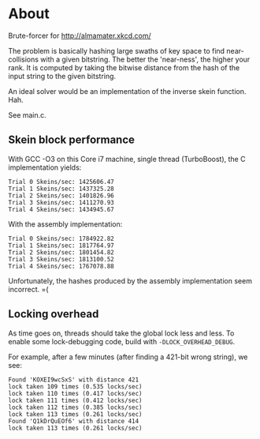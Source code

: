 About
=====

Brute-forcer for http://almamater.xkcd.com/

The problem is basically hashing large swaths of key space to find
near-collisions with a given bitstring. The better the 'near-ness', the higher
your rank. It is computed by taking the bitwise distance from the hash of the
input string to the given bitstring.

An ideal solver would be an implementation of the inverse skein function. Hah.

See main.c.

Skein block performance
-----------------------

With GCC -O3 on this Core i7 machine, single thread (TurboBoost), the C
implementation yields:

    Trial 0 Skeins/sec: 1425606.47
    Trial 1 Skeins/sec: 1437325.28
    Trial 2 Skeins/sec: 1401826.96
    Trial 3 Skeins/sec: 1411270.93
    Trial 4 Skeins/sec: 1434945.67

With the assembly implementation:

    Trial 0 Skeins/sec: 1784922.82
    Trial 1 Skeins/sec: 1817764.97
    Trial 2 Skeins/sec: 1801454.82
    Trial 3 Skeins/sec: 1813100.52
    Trial 4 Skeins/sec: 1767078.88

Unfortunately, the hashes produced by the assembly implementation seem
incorrect. =(

Locking overhead
----------------

As time goes on, threads should take the global lock less and less. To enable
some lock-debugging code, build with `-DLOCK_OVERHEAD_DEBUG`.

For example, after a few minutes (after finding a 421-bit wrong string), we
see:

    Found 'KOXEI9wcSxS' with distance 421
    lock taken 109 times (0.535 locks/sec)
    lock taken 110 times (0.417 locks/sec)
    lock taken 111 times (0.412 locks/sec)
    lock taken 112 times (0.385 locks/sec)
    lock taken 113 times (0.261 locks/sec)
    Found 'Q1kDrQuEOf6' with distance 414
    lock taken 113 times (0.261 locks/sec)
